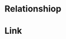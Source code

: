 # Relationshiop


# Link
[ckpt_req_control->stat_lock]: ./spinlock_t.md#spinlock_t-stat_lock
[discard_cmd->lock]: ./spinlock_t.md#spinlock_t-discard_cmd
[extent_tree_info->extent_lock]: ./spinlock_t.md#spinlock_t-extent_tree_info
[f2fs_inode_info->i_size_lock]: ./spinlock_t.md#spinlock_t-i_size_lock
[f2fs_nm_info->nat_list_lock]: ./spinlock_t.md#spinlock_t-nat_list_lock
[f2fs_nm_info->nid_list_lock]: ./spinlock_t.md#spinlock_t-nid_list_lock
[f2fs_bio_info->io_lock]: ./spinlock_t.md#spinlock_t-io_lock
[inode_management->ino_lock]: ./spinlock_t.md#spinlock_t-ino_lock
[f2fs_sb_info->cp_lock]: ./spinlock_t.md#spinlock_t-cp_lock
[f2fs_sb_info->fsync_node_lock]: ./spinlock_t.md#spinlock_t-fsync_node_lock
[f2fs_sb_info->inode_lock\[NR_INODE_TYPE\]]: ./spinlock_t.md#spinlock_t-inode_lock[NR_INODE_TYPE]
[f2fs_sb_info->gc_remaining_trials_lock]: ./spinlock_t.md#spinlock_t-gc_remaining_trials_lock
[f2fs_sb_info->stat_lock]: ./spinlock_t.md#spinlock_t-stat_lock-1
[f2fs_sb_info->dev_lock]: ./spinlock_t.md#spinlock_t-dev_lock
[f2fs_sb_info->error_lock]: ./spinlock_t.md#spinlock_t-error_lock
[f2fs_sb_info->iostat_lock]: ./spinlock_t.md#spinlock_t-iostat_lock
[f2fs_sb_info->iostat_lat_lock]: ./spinlock_t.md#spinlock_t-iostat_lat_lock
[free_segmap_info->segmap_lock]: ./spinlock_t.md#spinlock_t-segmap_lock
[discard_cmd_control->cmd_lock]: ./mutex.md#mutex-cmd_lock
[extent_tree_info->extent_tree_lock]: ./mutex.md#mutex-extent_tree_lock
[f2fs_nm_info->build_lock]: ./mutex.md#mutex-build_lock
[f2fs_sb_info->writepages]: ./mutex.md#mutex-writepages
[f2fs_sb_info->flush_lock]: ./mutex.md#mutex-flush_lock
[f2fs_sb_info->umount_mutex]: ./mutex.md#mutex-umount_mutex
[dirty_seglist_info->seglist_lock]: ./mutex.md#mutex-seglist_lock
[curseg_info->curseg_mutex]: ./mutex.md#mutex-curseg_mutex
[f2fs_rwsem->internal_rwsem]: ./rw_semaphore.md#rw_semaphore-internal_rwsem
[sit_info->sentry_lock]: ./rw_semaphore.md#rw_semaphore-sentry_lock
[curseg_info->journal_rwsem]: ./rw_semaphore.md#rw_semaphore-journal_rwsem
[f2fs_inode_info->i_sem]: ./f2fs_rwsem.md#f2fs_rwsem-i_sem
[f2fs_inode_info->i_gc_rwsem\[READ\]]: ./f2fs_rwsem.md#f2fs_rwsem-i_gc_rwsem[READ]
[f2fs_inode_info->i_gc_rwsem\[WRITE\]]: ./f2fs_rwsem.md#f2fs_rwsem-i_gc_rwsem[WRITE]
[f2fs_inode_info->i_xattr_sem]: ./f2fs_rwsem.md#f2fs_rwsem-i_xattr_sem
[f2fs_nm_info->nat_tree_lock]: ./f2fs_rwsem.md#f2fs_rwsem-nat_tree_lock
[f2fs_sm_info->curseg_lock]: ./f2fs_rwsem.md#f2fs_rwsem-curseg_lock
[f2fs_bio_info->io_rwsem]: ./f2fs_rwsem.md#f2fs_rwsem-io_rwsem
[f2fs_bio_info->bio_list_lock]: ./f2fs_rwsem.md#f2fs_rwsem-bio_list_lock
[f2fs_sb_info->sb_lock]: ./f2fs_rwsem.md#f2fs_rwsem-sb_lock
[f2fs_sb_info->io_order_lock]: ./f2fs_rwsem.md#f2fs_rwsem-io_order_lock
[f2fs_sb_info->cp_global_sem]: ./f2fs_rwsem.md#f2fs_rwsem-cp_global_sem
[f2fs_sb_info->cp_rwsem]: ./f2fs_rwsem.md#f2fs_rwsem-cp_rwsem
[f2fs_sb_info->node_write]: ./f2fs_rwsem.md#f2fs_rwsem-node_write
[f2fs_sb_info->node_change]: ./f2fs_rwsem.md#f2fs_rwsem-node_change
[f2fs_sb_info->quota_sem]: ./f2fs_rwsem.md#f2fs_rwsem-quota_sem
[f2fs_sb_info->gc_lock]: ./f2fs_rwsem.md#f2fs_rwsem-gc_lock
[f2fs_sb_info->pin_sem]: ./f2fs_rwsem.md#f2fs_rwsem-pin_sem
